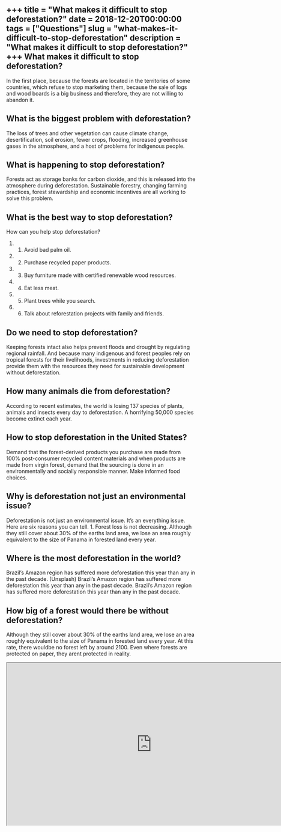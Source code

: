+++
title = "What makes it difficult to stop deforestation?"
date = 2018-12-20T00:00:00
tags = ["Questions"]
slug = "what-makes-it-difficult-to-stop-deforestation"
description = "What makes it difficult to stop deforestation?"
+++
What makes it difficult to stop deforestation?
----------------------------------------------

In the first place, because the forests are located in the territories of some countries, which refuse to stop marketing them, because the sale of logs and wood boards is a big business and therefore, they are not willing to abandon it.

What is the biggest problem with deforestation?
-----------------------------------------------

The loss of trees and other vegetation can cause climate change, desertification, soil erosion, fewer crops, flooding, increased greenhouse gases in the atmosphere, and a host of problems for indigenous people.

What is happening to stop deforestation?
----------------------------------------

Forests act as storage banks for carbon dioxide, and this is released into the atmosphere during deforestation. Sustainable forestry, changing farming practices, forest stewardship and economic incentives are all working to solve this problem.

What is the best way to stop deforestation?
-------------------------------------------

How can you help stop deforestation?

1. 1) Avoid bad palm oil.
2. 2) Purchase recycled paper products.
3. 3) Buy furniture made with certified renewable wood resources.
4. 4) Eat less meat.
5. 5) Plant trees while you search.
6. 6) Talk about reforestation projects with family and friends.

Do we need to stop deforestation?
---------------------------------

Keeping forests intact also helps prevent floods and drought by regulating regional rainfall. And because many indigenous and forest peoples rely on tropical forests for their livelihoods, investments in reducing deforestation provide them with the resources they need for sustainable development without deforestation.

How many animals die from deforestation?
----------------------------------------

According to recent estimates, the world is losing 137 species of plants, animals and insects every day to deforestation. A horrifying 50,000 species become extinct each year.

How to stop deforestation in the United States?
-----------------------------------------------

Demand that the forest-derived products you purchase are made from 100% post-consumer recycled content materials and when products are made from virgin forest, demand that the sourcing is done in an environmentally and socially responsible manner. Make informed food choices.

Why is deforestation not just an environmental issue?
-----------------------------------------------------

Deforestation is not just an environmental issue. It’s an everything issue. Here are six reasons you can tell. 1. Forest loss is not decreasing. Although they still cover about 30% of the earths land area, we lose an area roughly equivalent to the size of Panama in forested land every year.

Where is the most deforestation in the world?
---------------------------------------------

Brazil’s Amazon region has suffered more deforestation this year than any in the past decade. (Unsplash) Brazil’s Amazon region has suffered more deforestation this year than any in the past decade. Brazil’s Amazon region has suffered more deforestation this year than any in the past decade.

How big of a forest would there be without deforestation?
---------------------------------------------------------

Although they still cover about 30% of the earths land area, we lose an area roughly equivalent to the size of Panama in forested land every year. At this rate, there wouldbe no forest left by around 2100. Even where forests are protected on paper, they arent protected in reality.

<iframe allow="accelerometer; autoplay; clipboard-write; encrypted-media; gyroscope; picture-in-picture" allowfullscreen="" class="__youtube_prefs__  epyt-is-override  no-lazyload" data-no-lazy="1" data-origheight="433" data-origwidth="770" data-skipgform_ajax_framebjll="" height="433" id="_ytid_71486" loading="lazy" src="https://www.youtube.com/embed/-aobnS3NdmU?enablejsapi=1&autoplay=0&cc_load_policy=0&cc_lang_pref=&iv_load_policy=1&loop=0&modestbranding=0&rel=1&fs=1&playsinline=0&autohide=2&theme=dark&color=red&controls=1&" title="YouTube player" width="770"></iframe>